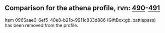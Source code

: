 ## Comparison for the athena profile, rvn: [490](https://github.com/PRO100KatYT/FortniteProfileRevisions/tree/main/profiles/athena/490%20athena.json)-[491](https://github.com/PRO100KatYT/FortniteProfileRevisions/tree/main/profiles/athena/491%20athena.json)

Item 0966aae0-6ef5-40e8-b21b-9911c833d886 (GiftBox:gb_battlepass) has been removed from the profile.
<br><br>

